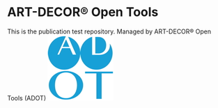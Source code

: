 # ART-DECOR® Open Tools
This is the publication test repository.
Managed by ART-DECOR® Open Tools (ADOT)
![enter image description here](avatar-klein.jpg)
<!--stackedit_data:
eyJoaXN0b3J5IjpbLTExNTM4ODgxODRdfQ==
-->